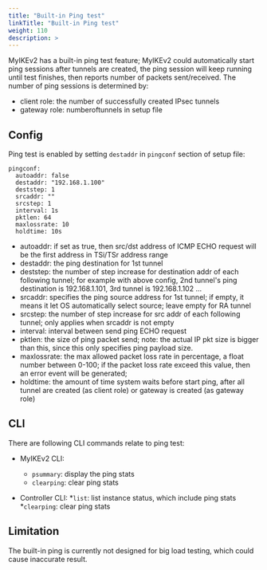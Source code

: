 ```yaml
---
title: "Built-in Ping test"
linkTitle: "Built-in Ping test"
weight: 110
description: >
---
```


MyIKEv2 has a built-in ping test feature; MyIKEv2 could automatically start ping sessions after tunnels are created, the ping session will keep running until test finishes, then reports number of packets sent/received.
The number of ping sessions is determined by:

* client role: the number of successfully created IPsec tunnels
* gateway role: numberoftunnels in setup file

## Config
Ping test is enabled by setting ```destaddr``` in ```pingconf``` section of setup file:
```
pingconf:
  autoaddr: false
  destaddr: "192.168.1.100"
  deststep: 1
  srcaddr: ""
  srcstep: 1
  interval: 1s
  pktlen: 64
  maxlossrate: 10
  holdtime: 10s
```

* autoaddr: if set as true, then src/dst address of ICMP ECHO request will be the first address in TSi/TSr address range
* destaddr: the ping destination for 1st tunnel
* deststep: the number of step increase for destination addr of each following tunnel; for example with above config, 2nd tunnel's ping destination is 192.168.1.101, 3rd tunnel is 192.168.1.102 ...
* srcaddr: specifies the ping source address for 1st tunnel; if empty, it means it let OS automatically select source; leave empty for RA tunnel
* srcstep: the number of step increase for src addr of each following tunnel; only applies when srcaddr is not empty
* interval: interval between send ping ECHO request
* pktlen: the size of ping packet send; note: the actual IP pkt size is bigger than this, since this only specifies ping payload size.
* maxlossrate: the max allowed packet loss rate in percentage, a float number between 0-100; if the packet loss rate exceed this value, then an error event will be generated;
* holdtime: the amount of time system waits before start ping, after all tunnel are created (as client role) or gateway is created (as gateway role)

## CLI
There are following CLI commands relate to ping test:

* MyIKEv2 CLI:
  * `psummary`: display the ping stats
  * `clearping`: clear ping stats

* Controller CLI:
  *`list`: list instance status, which include ping stats
  *`clearping`: clear ping stats

## Limitation
The built-in ping is currently not designed for big load testing, which could cause inaccurate result.